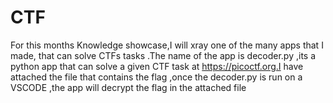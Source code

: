 # CTF
For this months Knowledge showcase,I will xray one of the many apps that I  made, that  can solve CTFs tasks .The name of the app is decoder.py ,its a python app that can solve a given CTF task at https://picoctf.org.I have attached the file that contains the flag ,once the decoder.py is run on a VSCODE ,the app will decrypt the flag in the attached file
